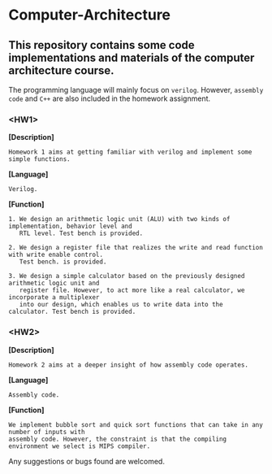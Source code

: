 # Computer-Architecture
## This repository contains some code implementations and materials of the computer architecture course.

The programming language will mainly focus on `verilog`. However, `assembly code` and `C++` are also included in the homework assignment.

### **\<HW1\>**

**[Description]** 
    
    Homework 1 aims at getting familiar with verilog and implement some simple functions.

**[Language]**    
    
    Verilog.

**[Function]**    

    1. We design an arithmetic logic unit (ALU) with two kinds of implementation, behavior level and 
       RTL level. Test bench is provided. 
               
    2. We design a register file that realizes the write and read function with write enable control.
       Test bench. is provided.
               
    3. We design a simple calculator based on the previously designed arithmetic logic unit and 
       register file. However, to act more like a real calculator, we incorporate a multiplexer
       into our design, which enables us to write data into the calculator. Test bench is provided.



### **\<HW2\>**

**[Description]** 

    Homework 2 aims at a deeper insight of how assembly code operates.

**[Language]**    

    Assembly code.

**[Function]**    


    We implement bubble sort and quick sort functions that can take in any number of inputs with 
    assembly code. However, the constraint is that the compiling environment we select is MIPS compiler. 


Any suggestions or bugs found are welcomed.

